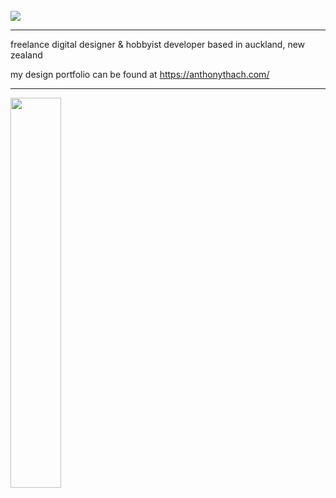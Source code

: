 <br>
<img src="https://readme-typing-svg.demolab.com/?font=segoe+ui&pause=500&vCenter=true&random=false&width=435&height=25&lines=hello%2C+i%27m+anthony!;nice+to+meet+you!">

---
freelance digital designer & hobbyist developer based in auckland, new zealand

my design portfolio can be found at https://anthonythach.com/ 

---
<img src="https://skillicons.dev/icons?i=py,java,c,cs,html,css,js,ts,nodejs,discordjs,graphql" width=40%>
